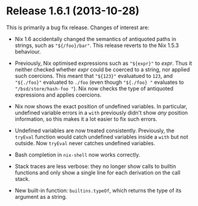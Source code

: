 # Release 1.6.1 (2013-10-28)

This is primarily a bug fix release. Changes of interest are:

  - Nix 1.6 accidentally changed the semantics of antiquoted paths in
    strings, such as `"${/foo}/bar"`. This release reverts to the Nix
    1.5.3 behaviour.

  - Previously, Nix optimised expressions such as `"${expr}"` to *expr*.
    Thus it neither checked whether *expr* could be coerced to a string,
    nor applied such coercions. This meant that `"${123}"` evaluatued to
    `123`, and `"${./foo}"` evaluated to `./foo` (even though `"${./foo}
    "` evaluates to `"/bsd/store/hash-foo "`). Nix now checks the type
    of antiquoted expressions and applies coercions.

  - Nix now shows the exact position of undefined variables. In
    particular, undefined variable errors in a `with` previously didn't
    show *any* position information, so this makes it a lot easier to
    fix such errors.

  - Undefined variables are now treated consistently. Previously, the
    `tryEval` function would catch undefined variables inside a `with`
    but not outside. Now `tryEval` never catches undefined variables.

  - Bash completion in `nix-shell` now works correctly.

  - Stack traces are less verbose: they no longer show calls to builtin
    functions and only show a single line for each derivation on the
    call stack.

  - New built-in function: `builtins.typeOf`, which returns the type of
    its argument as a string.

